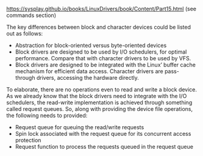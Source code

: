 
https://sysplay.github.io/books/LinuxDrivers/book/Content/Part15.html (see commands section)

The key differences between block and character devices could be listed out as follows:

- Abstraction for block-oriented versus byte-oriented devices
- Block drivers are designed to be used by I/O schedulers, for optimal performance. Compare that with character drivers to be used by VFS.
- Block drivers are designed to be integrated with the Linux’ buffer cache mechanism for efficient data access. Character drivers are pass-through drivers, accessing the hardware directly.

To elaborate, there are no operations even to read and write a block device. As we already know that the block drivers need to integrate with the I/O schedulers, the read-write implementation is achieved through something called request queues. So, along with providing the device file operations, the following needs to provided:

- Request queue for queuing the read/write requests
- Spin lock associated with the request queue for its concurrent access protection
- Request function to process the requests queued in the request queue



